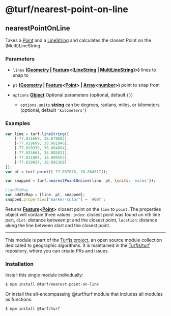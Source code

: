 # @turf/nearest-point-on-line

<!-- Generated by documentation.js. Update this documentation by updating the source code. -->

## nearestPointOnLine

Takes a [Point][1] and a [LineString][2] and calculates the closest Point on the (Multi)LineString.

### Parameters

*   `lines` **([Geometry][3] | [Feature][4]<([LineString][2] | [MultiLineString][5])>)** lines to snap to
*   `pt` **([Geometry][3] | [Feature][4]<[Point][1]> | [Array][6]<[number][7]>)** point to snap from
*   `options` **[Object][8]** Optional parameters (optional, default `{}`)

    *   `options.units` **[string][9]** can be degrees, radians, miles, or kilometers (optional, default `'kilometers'`)

### Examples

```javascript
var line = turf.lineString([
    [-77.031669, 38.878605],
    [-77.029609, 38.881946],
    [-77.020339, 38.884084],
    [-77.025661, 38.885821],
    [-77.021884, 38.889563],
    [-77.019824, 38.892368]
]);
var pt = turf.point([-77.037076, 38.884017]);

var snapped = turf.nearestPointOnLine(line, pt, {units: 'miles'});

//addToMap
var addToMap = [line, pt, snapped];
snapped.properties['marker-color'] = '#00f';
```

Returns **[Feature][4]<[Point][1]>** closest point on the `line` to `point`. The properties object will contain three values: `index`: closest point was found on nth line part, `dist`: distance between pt and the closest point, `location`: distance along the line between start and the closest point.

[1]: https://tools.ietf.org/html/rfc7946#section-3.1.2

[2]: https://tools.ietf.org/html/rfc7946#section-3.1.4

[3]: https://tools.ietf.org/html/rfc7946#section-3.1

[4]: https://tools.ietf.org/html/rfc7946#section-3.2

[5]: https://tools.ietf.org/html/rfc7946#section-3.1.5

[6]: https://developer.mozilla.org/docs/Web/JavaScript/Reference/Global_Objects/Array

[7]: https://developer.mozilla.org/docs/Web/JavaScript/Reference/Global_Objects/Number

[8]: https://developer.mozilla.org/docs/Web/JavaScript/Reference/Global_Objects/Object

[9]: https://developer.mozilla.org/docs/Web/JavaScript/Reference/Global_Objects/String

<!-- This file is automatically generated. Please don't edit it directly. If you find an error, edit the source file of the module in question (likely index.js or index.ts), and re-run "yarn docs" from the root of the turf project. -->

---

This module is part of the [Turfjs project](https://turfjs.org/), an open source module collection dedicated to geographic algorithms. It is maintained in the [Turfjs/turf](https://github.com/Turfjs/turf) repository, where you can create PRs and issues.

### Installation

Install this single module individually:

```sh
$ npm install @turf/nearest-point-on-line
```

Or install the all-encompassing @turf/turf module that includes all modules as functions:

```sh
$ npm install @turf/turf
```
